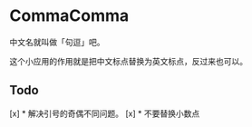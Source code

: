 CommaComma
==============
中文名就叫做「句逗」吧。

这个小应用的作用就是把中文标点替换为英文标点，反过来也可以。

Todo
-----------------
[x] * 解决引号的奇偶不同问题。
[x] * 不要替换小数点

